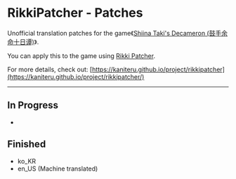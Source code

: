 # RikkiPatcher - Patches
Unofficial translation patches for the game《[Shiina Taki's Decameron (鼓手余命十日谭)](https://store.steampowered.com/app/3269960)》.


You can apply this to the game using [Rikki Patcher](https://github.com/kaniteru/RikkiPatcher).


For more details, check out: [https://kaniteru.github.io/project/rikkipatcher](https://kaniteru.github.io/project/rikkipatcher/)

---

## In Progress
- 

## Finished
- ko_KR
- en_US (Machine translated)
